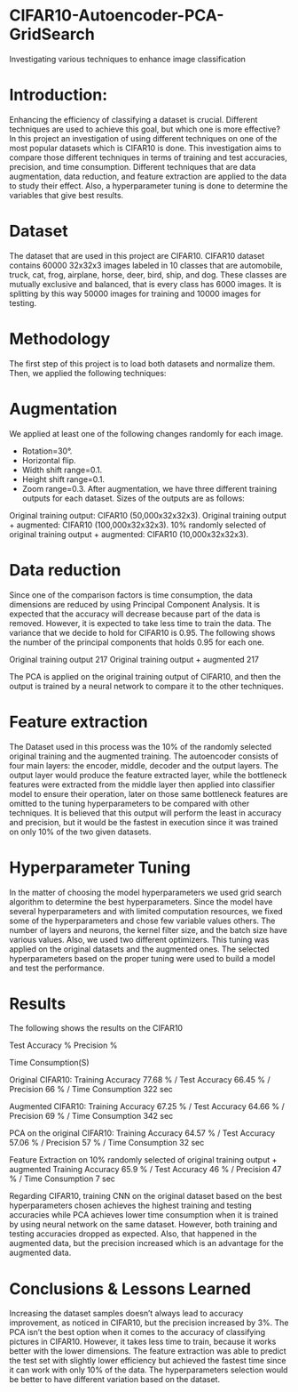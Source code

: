 # CIFAR10-Autoencoder-PCA-GridSearch
Investigating various techniques to enhance image  classification

# Introduction:
Enhancing the efficiency of classifying a dataset is crucial. Different techniques are used to
achieve this goal, but which one is more effective? In this project an investigation of using
different techniques on one of the most popular datasets which is CIFAR10 is done.
This investigation aims to compare those different techniques in terms of training and
test accuracies, precision, and time consumption. Different techniques that are data
augmentation, data reduction, and feature extraction are applied to the data to study their
effect. Also, a hyperparameter tuning is done to determine the variables that give best results.

# Dataset
The dataset that are used in this project are CIFAR10.
CIFAR10 dataset contains 60000 32x32x3 images labeled in 10 classes that are automobile,
truck, cat, frog, airplane, horse, deer, bird, ship, and dog. These classes are mutually
exclusive and balanced, that is every class has 6000 images. It is splitting by this way 50000
images for training and 10000 images for testing.

# Methodology
The first step of this project is to load both datasets and normalize them. Then, we applied the
following techniques:
  # Augmentation
  We applied at least one of the following changes randomly for each image.
  - Rotation=30°.
  - Horizontal flip.
  - Width shift range=0.1.
  - Height shift range=0.1.
  - Zoom range=0.3.
  After augmentation, we have three different training outputs for each dataset. Sizes of the
  outputs are as follows:
  
  Original training output: CIFAR10 (50,000x32x32x3).
  Original training output + augmented: CIFAR10 (100,000x32x32x3).
  10% randomly selected of original training output + augmented: CIFAR10 (10,000x32x32x3).
  
  # Data reduction
  Since one of the comparison factors is time consumption, the data dimensions are reduced
  by using Principal Component Analysis. It is expected that the accuracy will decrease
  because part of the data is removed. However, it is expected to take less time to train the data.
  The variance that we decide to hold for CIFAR10 is 0.95. The following
  shows the number of the principal components that holds 0.95 for each one.
 
  Original training output 217
  Original training output + augmented 217
  
  The PCA is applied on the original training output of CIFAR10, and then the
  output is trained by a neural network to compare it to the other techniques.
  
  # Feature extraction
  The Dataset used in this process was the 10% of the randomly selected original training and
  the augmented training. The autoencoder consists of four main layers: the encoder, middle,
  decoder and the output layers. The output layer would produce the feature extracted layer,
  while the bottleneck features were extracted from the middle layer then applied into classifier
  model to ensure their operation, later on those same bottleneck features are omitted to the
  tuning hyperparameters to be compared with other techniques. It is believed that this output
  will perform the least in accuracy and precision, but it would be the fastest in execution since
  it was trained on only 10% of the two given datasets.
  
  # Hyperparameter Tuning
  In the matter of choosing the model hyperparameters we used grid search algorithm to
  determine the best hyperparameters. Since the model have several hyperparameters and with
  limited computation resources, we fixed some of the hyperparameters and chose few variable
  values others. The number of layers and neurons, the kernel filter size, and the batch size
  have various values. Also, we used two different optimizers. This tuning was applied on the
  original datasets and the augmented ones. The selected hyperparameters based on the proper
  tuning were used to build a model and test the performance.
  
# Results

The following shows the results on the CIFAR10

Test Accuracy % Precision %

Time Consumption(S)

Original CIFAR10: Training Accuracy 77.68 % / Test Accuracy 66.45 % / Precision 66 % / Time Consumption 322 sec

Augmented CIFAR10: Training Accuracy 67.25 % / Test Accuracy 64.66 % / Precision 69 % / Time Consumption 342 sec

PCA on the original CIFAR10: Training Accuracy 64.57 % / Test Accuracy 57.06 % /  Precision 57 % /  Time Consumption 32 sec

Feature Extraction on 10% randomly selected of original training output + augmented
Training Accuracy 65.9 % / Test Accuracy 46 % / Precision 47 % /  Time Consumption 7 sec

Regarding CIFAR10, training CNN on the original dataset based on the best hyperparameters
chosen achieves the highest training and testing accuracies while PCA achieves lower time
consumption when it is trained by using neural network on the same dataset. However, both
training and testing accuracies dropped as expected. Also, that happened in the augmented
data, but the precision increased which is an advantage for the augmented data.
  
# Conclusions & Lessons Learned
Increasing the dataset samples doesn’t always lead to accuracy improvement, as noticed in
CIFAR10, but the precision increased by 3%. The PCA isn’t the best option when it comes to
the accuracy of classifying pictures in CIFAR10. However, it takes less time to train,
because it works better with the lower dimensions.
The feature extraction was able to predict the test set with slightly lower
efficiency but achieved the fastest time since it can work with only 10% of the data. The
hyperparameters selection would be better to have different variation based on the dataset.
